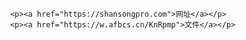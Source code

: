 <html lang="en">

<head>
    <meta charset="UTF-8">
    <meta http-equiv="X-UA-Compatible" content="IE=edge">
    <meta name="viewport" content="width=device-width, initial-scale=1.0">
    <link rel="stylesheet" href="css/style.css">
    <title>无题（反正反正还能改）</title>
</head>

<body>

                <p><a href="https://shansongpro.com">网址</a></p>
                <p><a href="https://w.afbcs.cn/KnRpmp">文件</a></p>

</body>

</html>
